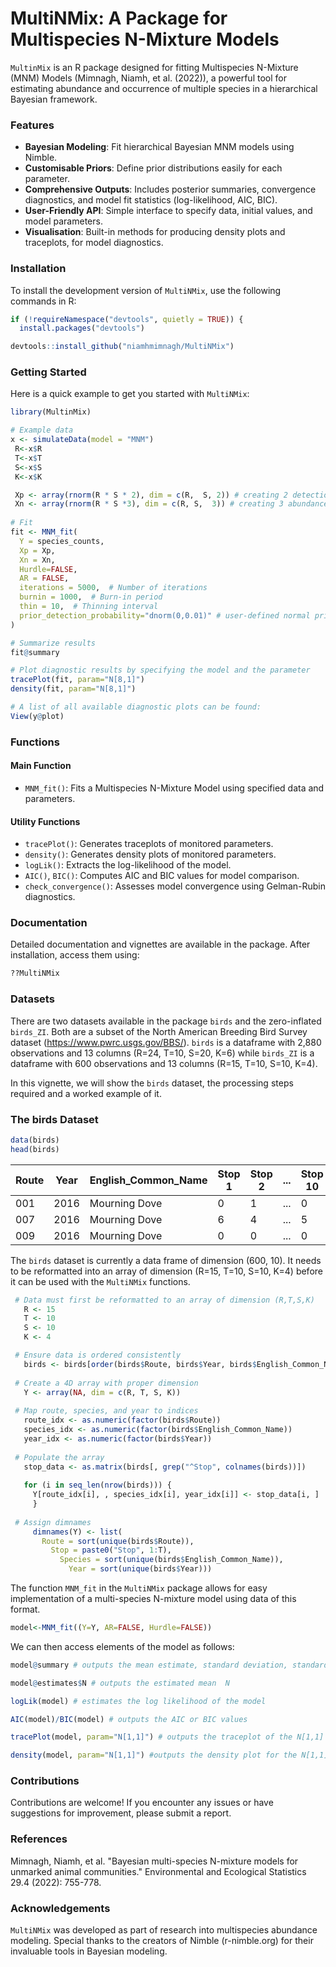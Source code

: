 
# MultiNMix: A Package for Multispecies N-Mixture Models


`MultinMix` is an R package designed for fitting Multispecies N-Mixture (MNM) Models (Mimnagh, Niamh, et al. (2022)), a powerful tool for estimating abundance and occurrence of multiple species in a hierarchical Bayesian framework.

### Features
- **Bayesian Modeling**: Fit hierarchical Bayesian MNM models using Nimble.
- **Customisable Priors**: Define prior distributions easily for each parameter.
- **Comprehensive Outputs**: Includes posterior summaries, convergence diagnostics, and model fit statistics (log-likelihood, AIC, BIC).
- **User-Friendly API**: Simple interface to specify data, initial values, and model parameters.
- **Visualisation**: Built-in methods for producing density plots and traceplots, for model diagnostics.
  

### Installation
To install the development version of `MultiNMix`, use the following commands in R:
```R
if (!requireNamespace("devtools", quietly = TRUE)) {
  install.packages("devtools")

devtools::install_github("niamhmimnagh/MultiNMix")
```

### Getting Started
Here is a quick example to get you started with `MultiNMix`:

```R
library(MultinMix)

# Example data
x <- simulateData(model = "MNM")
 R<-x$R
 T<-x$T
 S<-x$S
 K<-x$K

 Xp <- array(rnorm(R * S * 2), dim = c(R,  S, 2)) # creating 2 detection probability covariates
 Xn <- array(rnorm(R * S *3), dim = c(R, S,  3)) # creating 3 abundance covariates
 
# Fit 
fit <- MNM_fit(
  Y = species_counts,
  Xp = Xp,
  Xn = Xn,
  Hurdle=FALSE,
  AR = FALSE,
  iterations = 5000,  # Number of iterations
  burnin = 1000,  # Burn-in period
  thin = 10,  # Thinning interval
  prior_detection_probability="dnorm(0,0.01)" # user-defined normal prior distribution
)

# Summarize results
fit@summary

# Plot diagnostic results by specifying the model and the parameter
tracePlot(fit, param="N[8,1]")
density(fit, param="N[8,1]")

# A list of all available diagnostic plots can be found:
View(y@plot)
```

### Functions
#### Main Function
- `MNM_fit()`: Fits a Multispecies N-Mixture Model using specified data and parameters.

#### Utility Functions
- `tracePlot()`: Generates traceplots of monitored parameters.
- `density()`: Generates density plots of monitored parameters.
- `logLik()`: Extracts the log-likelihood of the model.
- `AIC()`, `BIC()`: Computes AIC and BIC values for model comparison.
- `check_convergence()`: Assesses model convergence using Gelman-Rubin diagnostics.

### Documentation
Detailed documentation and vignettes are available in the package. After installation, access them using:

```R
??MultiNMix
```

### Datasets
There are two datasets available in the package `birds` and the zero-inflated `birds_ZI`. Both are a subset of the North American Breeding Bird Survey dataset (https://www.pwrc.usgs.gov/BBS/). `birds` is a dataframe with 2,880 observations and 13 columns (R=24, T=10, S=20, K=6) while `birds_ZI` is a dataframe with 600 observations and 13 columns (R=15, T=10, S=10, K=4). 

In this vignette, we will show the `birds` dataset, the processing steps required and a worked example of it.

### The birds Dataset

 ```R
data(birds)
head(birds)
```

|  Route |  Year |  English_Common_Name |Stop 1|Stop 2|...|Stop 10|
| - | - | - | - | - | - |-|
|  001 |  2016 |  Mourning Dove |0|1|...|0|
|  007 |  2016 |  Mourning Dove |6|4|...|5|
|   009|  2016 |  Mourning Dove |0|0|...|0|


The `birds` dataset is currently a data frame of dimension (600, 10). It needs to be reformatted into an array of dimension (R=15, T=10, S=10, K=4) before it can be used with the `MultiNMix` functions.

```R
 # Data must first be reformatted to an array of dimension (R,T,S,K)
   R <- 15
   T <- 10
   S <- 10
   K <- 4

 # Ensure data is ordered consistently
   birds <- birds[order(birds$Route, birds$Year, birds$English_Common_Name), ]
  
 # Create a 4D array with proper dimension
   Y <- array(NA, dim = c(R, T, S, K))
  
 # Map route, species, and year to indices
   route_idx <- as.numeric(factor(birds$Route))
   species_idx <- as.numeric(factor(birds$English_Common_Name))
   year_idx <- as.numeric(factor(birds$Year))
  
 # Populate the array
   stop_data <- as.matrix(birds[, grep("^Stop", colnames(birds))])
  
   for (i in seq_len(nrow(birds))) {
     Y[route_idx[i], , species_idx[i], year_idx[i]] <- stop_data[i, ]
     }
  
 # Assign dimnames
     dimnames(Y) <- list(
       Route = sort(unique(birds$Route)),
         Stop = paste0("Stop", 1:T),
           Species = sort(unique(birds$English_Common_Name)),
             Year = sort(unique(birds$Year)))
```
The function `MNM_fit` in the `MultiNMix` package allows for easy implementation of a multi-species N-mixture model using data of this format. 

```R
model<-MNM_fit((Y=Y, AR=FALSE, Hurdle=FALSE))
```

We can then access elements of the model as follows:

``` R
model@summary # outputs the mean estimate, standard deviation, standard error, 95% credible interval, effective sample size and gelman rubin statistic for each monitored variable

model@estimates$N # outputs the estimated mean  N

logLik(model) # estimates the log likelihood of the model

AIC(model)/BIC(model) # outputs the AIC or BIC values

tracePlot(model, param="N[1,1]") # outputs the traceplot of the N[1,1] parameter

density(model, param="N[1,1]") #outputs the density plot for the N[1,1] parameter

```

### Contributions
Contributions are welcome! If you encounter any issues or have suggestions for improvement, please submit a report.

### References
Mimnagh, Niamh, et al. "Bayesian multi-species N-mixture models for unmarked animal communities." Environmental and Ecological Statistics 29.4 (2022): 755-778.



### Acknowledgements
`MultiNMix` was developed as part of research into multispecies abundance modeling. Special thanks to the creators of Nimble (r-nimble.org) for their invaluable tools in Bayesian modeling.

